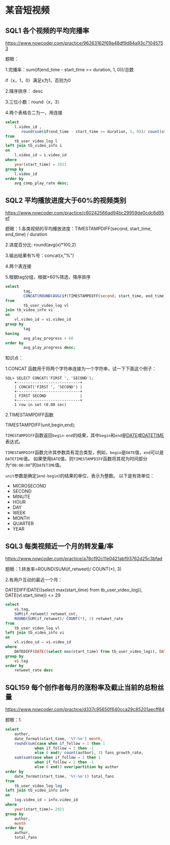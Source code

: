 # 某音短视频

## SQL1 各个视频的平均完播率

https://www.nowcoder.com/practice/96263162f69a48df9d84a93c71045753

题眼：

1.完播率：sum(if(end_time - start_time >= duration, 1, 0))/总数

if（x，1，0）满足x为1，否则为0

2.降序排序： desc

3.三位小数：round（x，3）

4.两个表格合二为一，用连接

```sql
select
	l.video_id ,
	   round(sum(if(end_time - start_time >= duration, 1, 0))/ count(start_time), 3) as avg_comp_play_rate
from
	tb_user_video_log l
left join tb_video_info i
on
	l.video_id = i.video_id
where
	year(start_time) = 2021
group by
	l.video_id
order by
	avg_comp_play_rate desc;
```

## SQL2 平均播放进度大于60%的视频类别

https://www.nowcoder.com/practice/c60242566ad94bc29959de0cdc6d95ef

题眼：1.各类视频的平均播放进度：TIMESTAMPDIFF(second, start_time, end_time) / duration

2.进度百分比: round(avg(x)*100,2)

3.输出结果有%号：concat(x,"%")

4.两个表连接

5.根据tag分组，根据>60%筛选，降序排序

```sql
select
		tag,
		CONCAT(ROUND(AVG(if(TIMESTAMPDIFF(second, start_time, end_time) > duration, 1, TIMESTAMPDIFF(second, start_time, end_time) / duration)) * 100, 2), "%") as avg_play_progress
from
		tb_user_video_log vl
join tb_video_info vi
on 
	vl.video_id = vi.video_id
group by
		tag
having
		avg_play_progress > 60
order by
		avg_play_progress desc;
```

知识点：

1.CONCAT 函数用于将两个字符串连接为一个字符串，试一下下面这个例子：

```
SQL> SELECT CONCAT('FIRST ', 'SECOND');
    +----------------------------+
    | CONCAT('FIRST ', 'SECOND') |
    +----------------------------+
    | FIRST SECOND               |
    +----------------------------+
    1 row in set (0.00 sec)
```

2.TIMESTAMPDIFF函数

TIMESTAMPDIFF(unit,begin,end);

`TIMESTAMPDIFF`函数返回`begin-end`的结果，其中`begin`和`end`是[DATE](http://www.yiibai.com/mysql/date.html)或[DATETIME](http://www.yiibai.com/mysql/datetime.html)表达式。

`TIMESTAMPDIFF`函数允许其参数具有混合类型，例如，`begin`是`DATE`值，`end`可以是`DATETIME`值。 如果使用`DATE`值，则`TIMESTAMPDIFF`函数将其视为时间部分为`“00:00:00”`的`DATETIME`值。

`unit`参数是确定(`end-begin`)的结果的单位，表示为整数。 以下是有效单位：

- MICROSECOND
- SECOND
- MINUTE
- HOUR
- DAY
- WEEK
- MONTH
- QUARTER
- YEAR

## SQL3 每类视频近一个月的转发量/率

https://www.nowcoder.com/practice/a78cf92c11e0421abf93762d25c3bfad

题眼：1.转发率=ROUND(SUM(if_retweet)/ COUNT(*), 3)

2.有用户互动的最近一个月：

DATEDIFF(DATE((select max(start_time) from tb_user_video_log)), DATE(vl.start_time)) <= 29

```sql
select
	vi.tag,
	SUM(if_retweet) retweet_cnt,
	ROUND(SUM(if_retweet)/ COUNT(*), 3) retweet_rate
from
	tb_user_video_log vl
left join tb_video_info vi
on
	vl.video_id = vi.video_id
where
	DATEDIFF(DATE((select max(start_time) from tb_user_video_log)), DATE(vl.start_time)) <= 29
group by
	vi.tag
order by
	retweet_rate desc 

```

## SQL159 每个创作者每月的涨粉率及截止当前的总粉丝量

https://www.nowcoder.com/practice/d337c95650f640cca29c85201aecff84

题眼：1.

```sql
select
	author,
	date_format(start_time, '%Y-%m') month,
	round(sum(case when if_follow = 1 then 1
             when if_follow = 2 then -1
             else 0 end)/ count(author), 3) fans_growth_rate,
	sum(sum(case when if_follow = 1 then 1
             when if_follow = 2 then -1
             else 0 end)) over(partition by author
order by
	date_format(start_time, '%Y-%m')) total_fans
from
	tb_user_video_log log
left join tb_video_info info 
on
	log.video_id = info.video_id
where
	year(start_time)= 2021
group by
	author,
	month
order by
	author,
	total_fans
```

